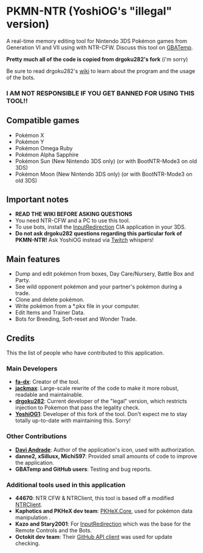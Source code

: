 # PKMN-NTR (YoshiOG's "illegal" version)

A real-time memory editing tool for Nintendo 3DS Pokémon games from Generation VI and VII using with NTR-CFW. Discuss this tool on [GBATemp](http://gbatemp.net/threads/wip-pkmn-ntr-pok%C3%A9mon-gen-6-memory-editor.441892/).

**Pretty much all of the code is copied from drgoku282's fork** (i'm sorry)

Be sure to read drgoku282's [wiki](https://github.com/drgoku282/PKMN-NTR/wiki) to learn about the program and the usage of the bots.

### **I AM NOT RESPONSIBLE IF YOU GET BANNED FOR USING THIS TOOL!!**

## Compatible games
- Pokémon X
- Pokémon Y
- Pokémon Omega Ruby
- Pokémon Alpha Sapphire
- Pokémon Sun (New Nintendo 3DS only) (or with BootNTR-Mode3 on old 3DS)
- Pokémon Moon (New Nintendo 3DS only) (or with BootNTR-Mode3 on old 3DS)

## Important notes
- **READ THE WIKI BEFORE ASKING QUESTIONS**
- You need NTR-CFW and a PC to use this tool.
- To use bots, install the [InputRedirection](https://github.com/Stary2001/InputRedirection) CIA application in your 3DS.
- **Do not ask drgoku282 questions regarding this particular fork of PKMN-NTR!**  Ask YoshiOG instead via [Twitch](https://www.twitch.tv/YoshiOG2) whispers!

## Main features
- Dump and edit pokémon from boxes, Day Care/Nursery, Battle Box and Party.
- See wild opponent pokémon and your partner's pokémon during a trade.
- Clone and delete pokémon. 
- Write pokémon from a *.pkx file in your computer.
- Edit Items and Trainer Data.
- Bots for Breeding, Soft-reset and Wonder Trade.

## Credits
This the list of people who have contributed to this application.

### Main Developers
- **[fa-dx](https://github.com/fa-dx/PKMN-NTR)**: Creator of the tool.
- **[jackmax](https://github.com/jackmax/PKMN-NTR)**: Large-scale rewrite of the code to make it more robust, readable and maintainable.
- **[drgoku282](https://github.com/drgoku282/PKMN-NTR)**: Current developer of the "legal" version, which restricts injection to Pokemon that pass the legality check.
- **[YoshiOG1](https://github.com/YoshiOG1/PKMN-NTR)**: Developer of this fork of the tool.  Don't expect me to stay totally up-to-date with maintaining this.  Sorry!

### Other Contributions
- **[Davi Andrade](http://daviandrade.com/)**: Author of the application's icon, used with authorization. 
- **danne2, xSillusx, MichiS97**: Provided small amounts of code to improve the application.
- **GBATemp and GitHub users**: Testing and bug reports.

###  Additional tools used in this application
- **44670**: NTR CFW & NTRClient, this tool is based off a modified [NTRClient](https://github.com/fa-dx/NTR-Base).
- **Kaphotics and PKHeX dev team**: [PKHeX.Core](https://github.com/kwsch/PKHeX), used for pokémon data manipulation .
- **Kazo and Stary2001**: For [InputRedirection](https://github.com/Stary2001/InputRedirection) which was the base for the Remote Controls and the Bots.
- **Octokit dev team**: Their [GitHub API client](https://github.com/octokit/octokit.net) was used for update checking.
